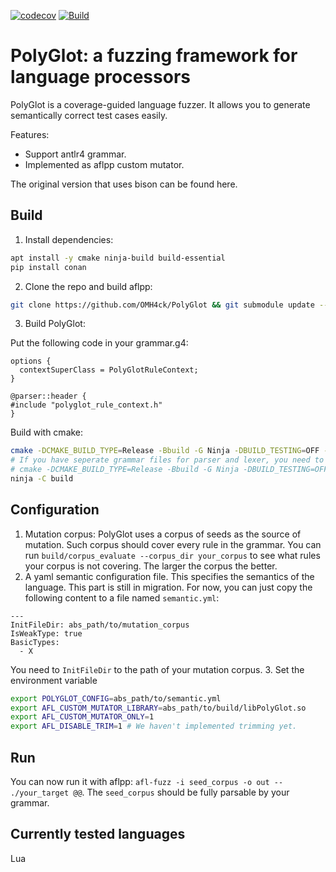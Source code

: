 [![codecov](https://codecov.io/gh/OMH4ck/PolyGlot/branch/main/graph/badge.svg)](https://codecov.io/gh/OMH4ck/PolyGlot)
[![Build](https://github.com/OMH4ck/PolyGlot/actions/workflows/ci.yml/badge.svg)](https://github.com/OMH4ck/PolyGlot/actions/workflows/ci.yml)

# PolyGlot: a fuzzing framework for language processors

PolyGlot is a coverage-guided language fuzzer. It allows you to generate semantically correct test cases easily.

Features:
- Support antlr4 grammar.
- Implemented as aflpp custom mutator.

The original version that uses bison can be found here.

## Build
1. Install dependencies:
```bash
apt install -y cmake ninja-build build-essential
pip install conan
```

2. Clone the repo and build aflpp:
```bash
git clone https://github.com/OMH4ck/PolyGlot && git submodule update --init && cd AFLplusplus && make -j
```

3. Build PolyGlot:

Put the following code in your grammar.g4:
```
options {
  contextSuperClass = PolyGlotRuleContext;
}

@parser::header {
#include "polyglot_rule_context.h"
}
```

Build with cmake:
```bash
cmake -DCMAKE_BUILD_TYPE=Release -Bbuild -G Ninja -DBUILD_TESTING=OFF -DGRAMMAR_FILE=path/to/grammar.g4
# If you have seperate grammar files for parser and lexer, you need to specify PARSER_FILE and LEXER_FILE instead.
# cmake -DCMAKE_BUILD_TYPE=Release -Bbuild -G Ninja -DBUILD_TESTING=OFF -DPARSER_FILE=path/to/parser.g4 -DLEXER_FILE=path/to/lexer.g4
ninja -C build
```

## Configuration
1. Mutation corpus: PolyGlot uses a corpus of seeds as the source of mutation. Such corpus should cover every rule in the grammar. You can run `build/corpus_evaluate --corpus_dir your_corpus` to see what rules your corpus is not covering. The larger the corpus the better.
2. A yaml semantic configuration file. This specifies the semantics of the language. This part is still in migration. For now, you can just copy the following content to a file named `semantic.yml`:
```
---
InitFileDir: abs_path/to/mutation_corpus
IsWeakType: true
BasicTypes:
  - X
```
You need to `InitFileDir` to the path of your mutation corpus.
3. Set the environment variable
```bash
export POLYGLOT_CONFIG=abs_path/to/semantic.yml
export AFL_CUSTOM_MUTATOR_LIBRARY=abs_path/to/build/libPolyGlot.so
export AFL_CUSTOM_MUTATOR_ONLY=1
export AFL_DISABLE_TRIM=1 # We haven't implemented trimming yet.
```

## Run
You can now run it with aflpp: `afl-fuzz -i seed_corpus -o out -- ./your_target @@`. The `seed_corpus` should be fully parsable by your grammar.

## Currently tested languages
Lua

